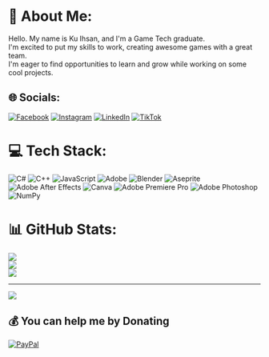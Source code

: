 # 💫 About Me:
Hello. My name is Ku Ihsan, and I'm a Game Tech graduate. <br>I'm excited to put my skills to work, creating awesome games with a great team. <br>I'm eager to find opportunities to learn and grow while working on some cool projects.


## 🌐 Socials:
[![Facebook](https://img.shields.io/badge/Facebook-%231877F2.svg?logo=Facebook&logoColor=white)](https://facebook.com/Ku.Ihsan) [![Instagram](https://img.shields.io/badge/Instagram-%23E4405F.svg?logo=Instagram&logoColor=white)](https://instagram.com/kuih.san) [![LinkedIn](https://img.shields.io/badge/LinkedIn-%230077B5.svg?logo=linkedin&logoColor=white)](https://linkedin.com/in/kuihsan) [![TikTok](https://img.shields.io/badge/TikTok-%23000000.svg?logo=TikTok&logoColor=white)](https://tiktok.com/@kuih.san) 

# 💻 Tech Stack:
![C#](https://img.shields.io/badge/c%23-%23239120.svg?style=for-the-badge&logo=csharp&logoColor=white) ![C++](https://img.shields.io/badge/c++-%2300599C.svg?style=for-the-badge&logo=c%2B%2B&logoColor=white) ![JavaScript](https://img.shields.io/badge/javascript-%23323330.svg?style=for-the-badge&logo=javascript&logoColor=%23F7DF1E) ![Adobe](https://img.shields.io/badge/adobe-%23FF0000.svg?style=for-the-badge&logo=adobe&logoColor=white) ![Blender](https://img.shields.io/badge/blender-%23F5792A.svg?style=for-the-badge&logo=blender&logoColor=white) ![Aseprite](https://img.shields.io/badge/Aseprite-FFFFFF?style=for-the-badge&logo=Aseprite&logoColor=#7D929E) ![Adobe After Effects](https://img.shields.io/badge/Adobe%20After%20Effects-9999FF.svg?style=for-the-badge&logo=Adobe%20After%20Effects&logoColor=white) ![Canva](https://img.shields.io/badge/Canva-%2300C4CC.svg?style=for-the-badge&logo=Canva&logoColor=white) ![Adobe Premiere Pro](https://img.shields.io/badge/Adobe%20Premiere%20Pro-9999FF.svg?style=for-the-badge&logo=Adobe%20Premiere%20Pro&logoColor=white) ![Adobe Photoshop](https://img.shields.io/badge/adobe%20photoshop-%2331A8FF.svg?style=for-the-badge&logo=adobe%20photoshop&logoColor=white) ![NumPy](https://img.shields.io/badge/numpy-%23013243.svg?style=for-the-badge&logo=numpy&logoColor=white)
# 📊 GitHub Stats:
![](https://github-readme-stats.vercel.app/api?username=kuihsan&theme=dark&hide_border=false&include_all_commits=true&count_private=true)<br/>
![](https://github-readme-streak-stats.herokuapp.com/?user=kuihsan&theme=dark&hide_border=false)<br/>
![](https://github-readme-stats.vercel.app/api/top-langs/?username=kuihsan&theme=dark&hide_border=false&include_all_commits=true&count_private=true&layout=compact)

---
[![](https://visitcount.itsvg.in/api?id=kuihsan&icon=0&color=0)](https://visitcount.itsvg.in)

  ## 💰 You can help me by Donating
  [![PayPal](https://img.shields.io/badge/PayPal-00457C?style=for-the-badge&logo=paypal&logoColor=white)](https://paypal.me/kuihsan) 

  
<!-- Proudly created with GPRM ( https://gprm.itsvg.in ) -->
